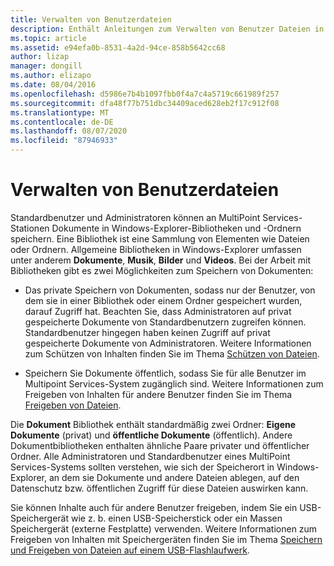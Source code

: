 ```yaml
---
title: Verwalten von Benutzerdateien
description: Enthält Anleitungen zum Verwalten von Benutzer Dateien in Multipoint Services
ms.topic: article
ms.assetid: e94efa0b-8531-4a2d-94ce-858b5642cc68
author: lizap
manager: dongill
ms.author: elizapo
ms.date: 08/04/2016
ms.openlocfilehash: d5986e7b4b1097fbb0f4a7c4a5719c661989f257
ms.sourcegitcommit: dfa48f77b751dbc34409aced628eb2f17c912f08
ms.translationtype: MT
ms.contentlocale: de-DE
ms.lasthandoff: 08/07/2020
ms.locfileid: "87946933"
---
```

# <a name="manage-user-files"></a>Verwalten von Benutzerdateien
Standardbenutzer und Administratoren können an MultiPoint Services-Stationen Dokumente in Windows-Explorer-Bibliotheken und -Ordnern speichern. Eine Bibliothek ist eine Sammlung von Elementen wie Dateien oder Ordnern. Allgemeine Bibliotheken in Windows-Explorer umfassen unter anderem **Dokumente**, **Musik**, **Bilder** und **Videos**. Bei der Arbeit mit Bibliotheken gibt es zwei Möglichkeiten zum Speichern von Dokumenten:

-   Das private Speichern von Dokumenten, sodass nur der Benutzer, von dem sie in einer Bibliothek oder einem Ordner gespeichert wurden, darauf Zugriff hat. Beachten Sie, dass Administratoren auf privat gespeicherte Dokumente von Standardbenutzern zugreifen können. Standardbenutzer hingegen haben keinen Zugriff auf privat gespeicherte Dokumente von Administratoren. Weitere Informationen zum Schützen von Inhalten finden Sie im Thema [Schützen von Dateien](Keep-Files-Private.md).

-   Speichern Sie Dokumente öffentlich, sodass Sie für alle Benutzer im Multipoint Services-System zugänglich sind. Weitere Informationen zum Freigeben von Inhalten für andere Benutzer finden Sie im Thema [Freigeben von Dateien](Share-Files.md).

Die **Dokument** Bibliothek enthält standardmäßig zwei Ordner: **Eigene Dokumente** (privat) und **öffentliche Dokumente** (öffentlich). Andere Dokumentbibliotheken enthalten ähnliche Paare privater und öffentlicher Ordner. Alle Administratoren und Standardbenutzer eines MultiPoint Services-Systems sollten verstehen, wie sich der Speicherort in Windows-Explorer, an dem sie Dokumente und andere Dateien ablegen, auf den Datenschutz bzw. öffentlichen Zugriff für diese Dateien auswirken kann.

Sie können Inhalte auch für andere Benutzer freigeben, indem Sie ein USB-Speichergerät wie z. b. einen USB-Speicherstick oder ein Massen Speichergerät (externe Festplatte) verwenden. Weitere Informationen zum Freigeben von Inhalten mit Speichergeräten finden Sie im Thema [Speichern und Freigeben von Dateien auf einem USB-Flashlaufwerk](Save-and-Share-Files-on-a-USB-Flash-Drive.md).